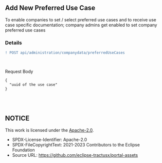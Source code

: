 ## Add New Preferred Use Case

To enable companies to set / select preferred use cases and to receive use case specific documentation; company admins get enabled to set company preferred use cases
<br>

### Details

```diff
! POST api/administration/companydata/preferredUseCases
```

<br>

Request Body

    {
      "uuid of the use case"
    }

<br>
<br>

## NOTICE

This work is licensed under the [Apache-2.0](https://www.apache.org/licenses/LICENSE-2.0).

- SPDX-License-Identifier: Apache-2.0
- SPDX-FileCopyrightText: 2021-2023 Contributors to the Eclipse Foundation
- Source URL: https://github.com/eclipse-tractusx/portal-assets
